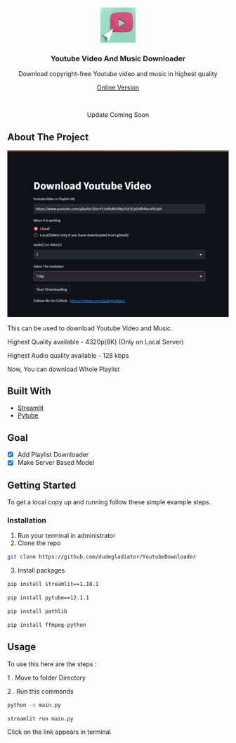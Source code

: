 <br/>
<p align="center">
  <a href="https://github.com/dudegladiator/YoutubeDownloader">
    <img src="images/logo.png" alt="Logo" width="80" height="80">
  </a>

  <h3 align="center">Youtube Video And Music Downloader</h3>

  <p align="center">
    Download copyright-free Youtube video and music in highest quality 
    <br/>
   </p>
   <p align="center">
    <a href="https://youtubedownloader.streamlit.app">Online Version</a>
    <br/>
   </p>
    <br/>
 
</p>

<p align="center">
    Update Coming Soon
    <br/>
   </p>



## About The Project

![Screen Shot](images/screenshot1.png)

This can be used to download Youtube Video and Music.


Highest Quality available - 4320p(8K) (Only on Local Server)


Highest  Audio quality available - 128 kbps


Now, You can download Whole Playlist  

## Built With



* [Streamlit](https://streamlit.io/)
* [Pytube](https://pytube.io/en/latest/index.html#)

## Goal

- [x] Add Playlist Downloader
- [x] Make Server Based Model

## Getting Started

To get a local copy up and running follow these simple example steps.

### Installation

1. Run your terminal in administrator
2. Clone the repo

```sh
git clone https://github.com/dudegladiator/YoutubeDownloader
```

3. Install  packages

```sh
pip install streamlit==1.18.1
```
```sh
pip install pytube==12.1.1
```
```sh
pip install pathlib
```
```sh
pip install ffmpeg-python
```

## Usage

To use this here are the steps :

1 . Move to folder Directory

2 . Run this commands
```sh
python -u main.py
```
```sh
streamlit run main.py
```
Click on the link appears in terminal 





